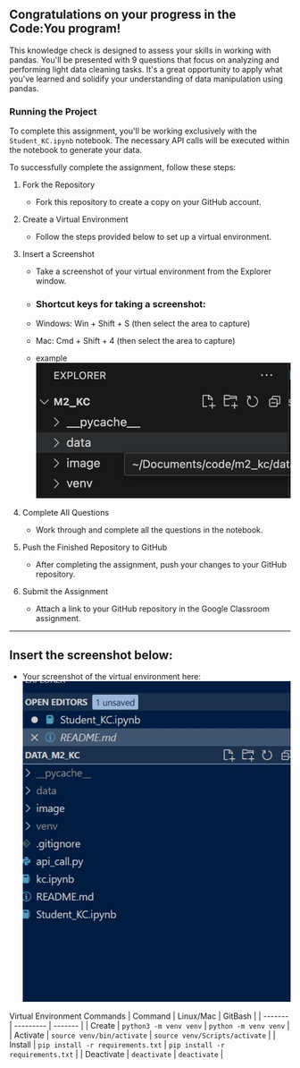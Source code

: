 ## Congratulations on your progress in the Code:You program!

This knowledge check is designed to assess your skills in working with pandas. You'll be presented with 9 questions that focus on analyzing and performing light data cleaning tasks. It's a great opportunity to apply what you've learned and solidify your understanding of data manipulation using pandas.

### Running the Project

To complete this assignment, you'll be working exclusively with the `Student_KC.ipynb` notebook. The necessary API calls will be executed within the notebook to generate your data.

To successfully complete the assignment, follow these steps:

1. Fork the Repository
    - Fork this repository to create a copy on your GitHub account.

1. Create a Virtual Environment
    - Follow the steps provided below to set up a virtual environment.

1. Insert a Screenshot
    - Take a screenshot of your virtual environment from the Explorer window.

    - ### Shortcut keys for taking a screenshot:

    - Windows: Win + Shift + S (then select the area to capture)
    - Mac: Cmd + Shift + 4 (then select the area to capture)
    - example ![Screenshot of the virtual environment](image/Screenshot.png)

1. Complete All Questions
    - Work through and complete all the questions in the notebook.

1. Push the Finished Repository to GitHub
    - After completing the assignment, push your changes to your GitHub repository.

1. Submit the Assignment
    - Attach a link to your GitHub repository in the Google Classroom assignment.

--- 
## Insert the screenshot below:
  - Your screenshot of the virtual environment here:
![Alt text](screenshot_ag.jpg)


Virtual Environment Commands
| Command | Linux/Mac | GitBash |
| ------- | --------- | ------- |
| Create | `python3 -m venv venv` | `python -m venv venv` |
| Activate | `source venv/bin/activate` | `source venv/Scripts/activate` |
| Install | `pip install -r requirements.txt` | `pip install -r requirements.txt` |
| Deactivate | `deactivate` | `deactivate` |